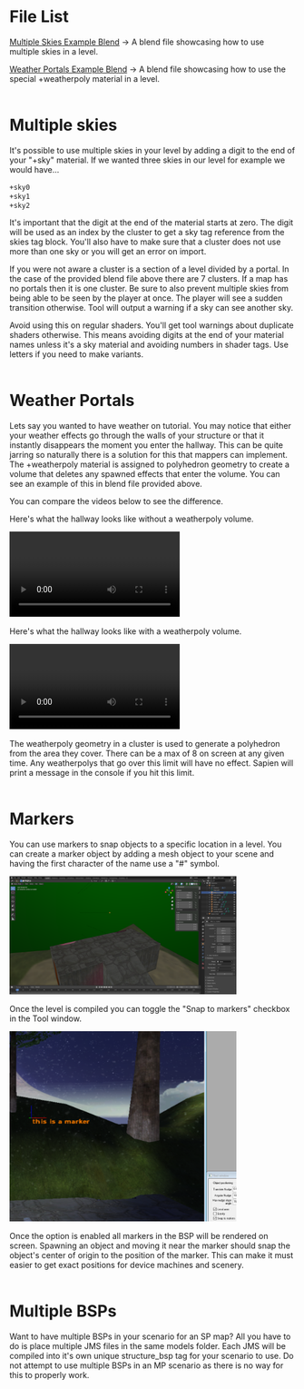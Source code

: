 # File List
[Multiple Skies Example Blend](https://drive.google.com/file/d/1k55u_cATxIHayTQeFGjXz58tlTpUuCV2/view?usp=sharing) -> A blend file showcasing how to use multiple skies in a level.

[Weather Portals Example Blend](https://drive.google.com/file/d/1Nfjg2E7CP_rxpt9UIshCljRT3pCMkfXD/view?usp=sharing) -> A blend file showcasing how to use the special +weatherpoly material in a level.
<br><br/>

# Multiple skies
It's possible to use multiple skies in your level by adding a digit to the end of your "+sky" material. If we wanted three skies in our level for example we would have...

```
+sky0
+sky1
+sky2
```

It's important that the digit at the end of the material starts at zero. The digit will be used as an index by the cluster to get a sky tag reference from the skies tag block. You'll also have to make sure that a cluster does not use more than one sky or you will get an error on import.

If you were not aware a cluster is a section of a level divided by a portal. In the case of the provided blend file above there are 7 clusters. If a map has no portals then it is one cluster. Be sure to also prevent multiple skies from being able to be seen by the player at once. The player will see a sudden transition otherwise. Tool will output a warning if a sky can see another sky.

Avoid using this on regular shaders. You'll get tool warnings about duplicate shaders otherwise. This means avoiding digits at the end of your material names unless it's a sky material and avoiding numbers in shader tags. Use letters if you need to make variants.
<br><br/>

# Weather Portals
Lets say you wanted to have weather on tutorial. You may notice that either your weather effects go through the walls of your structure or that it instantly disappears the moment you enter the hallway. This can be quite jarring so naturally there is a solution for this that mappers can implement. The +weatherpoly material is assigned to polyhedron geometry to create a volume that deletes any spawned effects that enter the volume. You can see an example of this in blend file provided above.

You can compare the videos below to see the difference.

Here's what the hallway looks like without a weatherpoly volume.

<a href="5B.mp4" target="_blank">
	<video controls>
		<source src="5B.mp4" type="video/mp4">
	</video>
</a>

Here's what the hallway looks like with a weatherpoly volume.

<a href="5C.mp4" target="_blank">
	<video controls>
		<source src="5C.mp4" type="video/mp4">
	</video>
</a>

The weatherpoly geometry in a cluster is used to generate a polyhedron from the area they cover. There can be a max of 8 on screen at any given time. Any weatherpolys that go over this limit will have no effect. Sapien will print a message in the console if you hit this limit.
<br><br/>

# Markers
You can use markers to snap objects to a specific location in a level. You can create a marker object by adding a mesh object to your scene and having the first character of the name use a "#" symbol.

<a href="5D.png" target="_blank">
	<img src="5D.png" title="An example of a marker in a scene." style="max-width: 400px; height: auto; "/>
</a>

Once the level is compiled you can toggle the "Snap to markers" checkbox in the Tool window.

<a href="5E.png" target="_blank">
	<img src="5E.png" title="Here is where you can find the option along with what should show up in the game view once you enable it." style="max-width: 400px; height: auto; "/>
</a>

Once the option is enabled all markers in the BSP will be rendered on screen. Spawning an object and moving it near the marker should snap the object's center of origin to the position of the marker. This can make it must easier to get exact positions for device machines and scenery.
<br><br/>

# Multiple BSPs
Want to have multiple BSPs in your scenario for an SP map? All you have to do is place multiple JMS files in the same models folder. Each JMS will be compiled into it's own unique structure_bsp tag for your scenario to use. Do not attempt to use multiple BSPs in an MP scenario as there is no way for this to properly work.
<br><br/>
